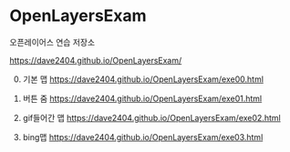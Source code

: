 # OpenLayersExam

오픈레이어스 연습 저장소


https://dave2404.github.io/OpenLayersExam/

00. 기본 맵
https://dave2404.github.io/OpenLayersExam/exe00.html

01. 버튼 줌 
https://dave2404.github.io/OpenLayersExam/exe01.html

02. gif들어간 맵
https://dave2404.github.io/OpenLayersExam/exe02.html

03. bing맵
https://dave2404.github.io/OpenLayersExam/exe03.html
